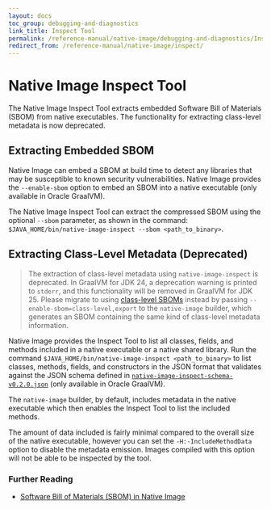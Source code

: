 ```yaml
---
layout: docs
toc_group: debugging-and-diagnostics
link_title: Inspect Tool
permalink: /reference-manual/native-image/debugging-and-diagnostics/InspectTool/
redirect_from: /reference-manual/native-image/inspect/
---
```


# Native Image Inspect Tool

The Native Image Inspect Tool extracts embedded Software Bill of Materials (SBOM) from native executables. The functionality for extracting class-level metadata is now deprecated.

## Extracting Embedded SBOM

Native Image can embed a SBOM at build time to detect any libraries that may be susceptible to known security vulnerabilities.
Native Image provides the `--enable-sbom` option to embed an SBOM into a native executable (only available in Oracle GraalVM).

The Native Image Inspect Tool can extract the compressed SBOM using the optional `--sbom` parameter, as shown in the command: `$JAVA_HOME/bin/native-image-inspect --sbom <path_to_binary>`.

## Extracting Class-Level Metadata (Deprecated)

> The extraction of class-level metadata using `native-image-inspect` is deprecated. In GraalVM for JDK 24, a deprecation warning is printed to `stderr`, and this functionality will be removed in GraalVM for JDK 25. Please migrate to using [class-level SBOMs](../../security/native-image.md#including-class-level-metadata-in-the-sbom) instead by passing `--enable-sbom=class-level,export` to the `native-image` builder, which generates an SBOM containing the same kind of class-level metadata information.

Native Image provides the Inspect Tool to list all classes, fields, and methods included in a native executable or a native shared library. 
Run the command `$JAVA_HOME/bin/native-image-inspect <path_to_binary>` to list classes, methods, fields, and constructors in the JSON format that validates against the JSON schema defined in [`native-image-inspect-schema-v0.2.0.json`](assets/native-image-inspect-schema-v0.2.0.json) (only available in Oracle GraalVM).

The `native-image` builder, by default, includes metadata in the native executable which then enables the Inspect Tool to list the included methods.

The amount of data included is fairly minimal compared to the overall size of the native executable, however you can set the `-H:-IncludeMethodData` option to disable the metadata emission.
Images compiled with this option will not be able to be inspected by the tool.

### Further Reading

- [Software Bill of Materials (SBOM) in Native Image](../../security/SBOM.md)
